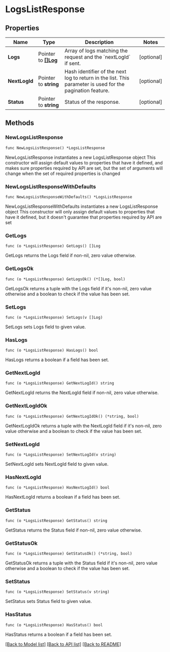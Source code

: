 # LogsListResponse

## Properties

Name | Type | Description | Notes
------------ | ------------- | ------------- | -------------
**Logs** | Pointer to [**[]Log**](Log.md) | Array of logs matching the request and the &#x60;nextLogId&#x60; if sent. | [optional] 
**NextLogId** | Pointer to **string** | Hash identifier of the next log to return in the list. This parameter is used for the pagination feature. | [optional] 
**Status** | Pointer to **string** | Status of the response. | [optional] 

## Methods

### NewLogsListResponse

`func NewLogsListResponse() *LogsListResponse`

NewLogsListResponse instantiates a new LogsListResponse object
This constructor will assign default values to properties that have it defined,
and makes sure properties required by API are set, but the set of arguments
will change when the set of required properties is changed

### NewLogsListResponseWithDefaults

`func NewLogsListResponseWithDefaults() *LogsListResponse`

NewLogsListResponseWithDefaults instantiates a new LogsListResponse object
This constructor will only assign default values to properties that have it defined,
but it doesn't guarantee that properties required by API are set

### GetLogs

`func (o *LogsListResponse) GetLogs() []Log`

GetLogs returns the Logs field if non-nil, zero value otherwise.

### GetLogsOk

`func (o *LogsListResponse) GetLogsOk() (*[]Log, bool)`

GetLogsOk returns a tuple with the Logs field if it's non-nil, zero value otherwise
and a boolean to check if the value has been set.

### SetLogs

`func (o *LogsListResponse) SetLogs(v []Log)`

SetLogs sets Logs field to given value.

### HasLogs

`func (o *LogsListResponse) HasLogs() bool`

HasLogs returns a boolean if a field has been set.

### GetNextLogId

`func (o *LogsListResponse) GetNextLogId() string`

GetNextLogId returns the NextLogId field if non-nil, zero value otherwise.

### GetNextLogIdOk

`func (o *LogsListResponse) GetNextLogIdOk() (*string, bool)`

GetNextLogIdOk returns a tuple with the NextLogId field if it's non-nil, zero value otherwise
and a boolean to check if the value has been set.

### SetNextLogId

`func (o *LogsListResponse) SetNextLogId(v string)`

SetNextLogId sets NextLogId field to given value.

### HasNextLogId

`func (o *LogsListResponse) HasNextLogId() bool`

HasNextLogId returns a boolean if a field has been set.

### GetStatus

`func (o *LogsListResponse) GetStatus() string`

GetStatus returns the Status field if non-nil, zero value otherwise.

### GetStatusOk

`func (o *LogsListResponse) GetStatusOk() (*string, bool)`

GetStatusOk returns a tuple with the Status field if it's non-nil, zero value otherwise
and a boolean to check if the value has been set.

### SetStatus

`func (o *LogsListResponse) SetStatus(v string)`

SetStatus sets Status field to given value.

### HasStatus

`func (o *LogsListResponse) HasStatus() bool`

HasStatus returns a boolean if a field has been set.


[[Back to Model list]](../README.md#documentation-for-models) [[Back to API list]](../README.md#documentation-for-api-endpoints) [[Back to README]](../README.md)


